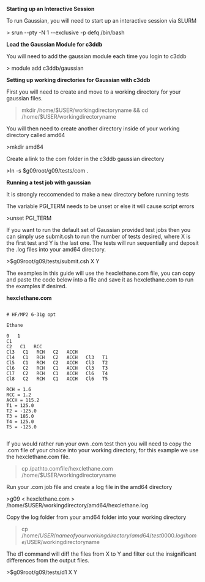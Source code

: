 <strong>Starting up an Interactive Session</strong>
<p>To run Gaussian, you will need to start up an interactive session via SLURM</p>
> srun --pty -N 1 --exclusive -p defq /bin/bash

<strong>Load the Gaussian Module for c3ddb</strong>
<p>You will need to add the gaussian module each time you login to c3ddb</p>
> module add c3ddb/gaussian

<strong>Setting up working directories for Gaussian with c3ddb</strong>

<p>First you will need to create and move to a working directory for your gaussian files.</p>

>mkdir /home/$USER/workingdirectoryname &&  cd  /home/$USER/workingdirectoryname 

<p>You will then need to create another directory inside of your working directory called amd64</p>
>mkdir amd64

<p>Create a link to the com folder in the c3ddb gaussian directory </p>
>ln -s $g09root/g09/tests/com .


<strong>Running a test job with gaussian</strong>


<p>It is strongly reccomended to make a new directory before running tests </p>

<p>The variable PGI_TERM needs to be unset or else it will cause script errors</p>
>unset PGI_TERM

<p>If you want to run the default set of Gaussian provided test jobs then you can simply use submit.csh to run the number of tests desired, where X is the first test and Y is the last one. The tests will run sequentially and deposit the .log files into your amd64 directory.</p>
>$g09root/g09/tests/submit.csh X Y

<p>The examples in this guide will use the hexclethane.com file, you can copy and paste the code below into a file and save it as hexclethane.com to run the examples if desired.</p>

<strong>hexclethane.com</strong>
    
<pre><code> 
# HF/MP2 6-31g opt

Ethane

0   1                        
C1                      
C2   C1   RCC
Cl3   C1   RCH   C2   ACCH
Cl4   C1   RCH   C2   ACCH   Cl3   T1
Cl5   C1   RCH   C2   ACCH   Cl3   T2
Cl6   C2   RCH   C1   ACCH   Cl3   T3
Cl7   C2   RCH   C1   ACCH   Cl6   T4
Cl8   C2   RCH   C1   ACCH   Cl6   T5

RCH = 1.6
RCC = 1.2
ACCH = 115.2
T1 = 125.0
T2 = -125.0
T3 = 185.0
T4 = 125.0
T5 = -125.0

</code></pre>


<p>If you would rather run your own .com test then you will need to copy the .com file of your choice into your working directory, for this example we use the hexclethane.com file.</p>

>cp /pathto.comfile/hexclethane.com /home/$USER/workingdirectoryname




<p>Run your .com job file and create a log file in the amd64 directory</p>
>g09 < hexclethane.com > /home/$USER/workingdirectory/amd64/hexclethane.log

<p>Copy the log folder from your amd64 folder into your working directory</p>

>cp /home/$USER/nameofyourworkingdirectory/amd64/test0000.log /home/$USER/workingdirectoryname

<p>The d1 command will diff the files from X to Y and filter out the insignificant differences from the output files.</p>
>$g09root/g09/tests/d1 X Y
